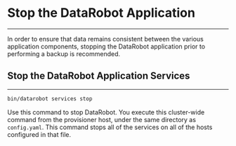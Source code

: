 <a name="stop-datarobot"></a>
# Stop the DataRobot Application
--------------------------------

In order to ensure that data remains consistent between the various application components, stopping the DataRobot application prior to performing a backup is recommended.

<a name="stopping-services"></a>
## Stop the DataRobot Application Services
------------------------------------------
```bash
bin/datarobot services stop
```

Use this command to stop DataRobot.  You execute this cluster-wide command from the provisioner host, under the same directory as `config.yaml`.  This command stops all of the services on all of the hosts configured in that file.
